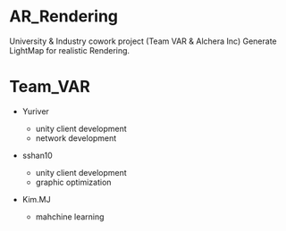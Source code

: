 # AR_Rendering
University &amp; Industry cowork project (Team VAR &amp; Alchera Inc)
Generate LightMap for realistic Rendering. 

# Team_VAR
- Yuriver 
  - unity client development
  - network development
  
- sshan10
  - unity client development
  - graphic optimization
  
- Kim.MJ
  - mahchine learning


